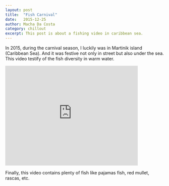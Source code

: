 ```yaml
---
layout: post
title:  "Fish Carnival"
date:   2015-12-25
author: Macha Da Costa
category: chillout
excerpt: This post is about a fishing video in caribbean sea.
---
```


In 2015, during the carnival season, I luckily was in Martinik island (Caribbean Sea). And it was festive not only in street but also under the sea. This video testify of the fish diversity in warm water.

<iframe width="420" alt="fish video" height="315" src="http://www.youtube.com/embed/7Cs-V1tbUZE" frameborder="0" allowfullscreen></iframe>

Finally, this video contains plenty of fish like pajamas fish, red mullet, rascas, etc.
